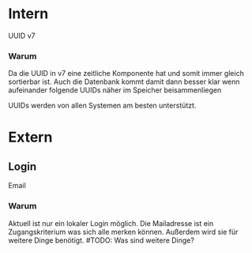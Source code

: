 # Intern
UUID v7 

### Warum
Da die UUID in v7 eine zeitliche Komponente hat und somit immer gleich sortierbar ist. Auch die Datenbank kommt damit dann besser klar wenn aufeinander folgende UUIDs näher im Speicher beisammenliegen

UUIDs werden von allen Systemen am besten unterstützt.
# Extern
## Login
Email

### Warum
Aktuell ist nur ein lokaler Login möglich. Die Mailadresse ist ein Zugangskriterium was sich alle merken können. Außerdem wird sie für weitere Dinge benötigt.
#TODO: Was sind weitere Dinge?